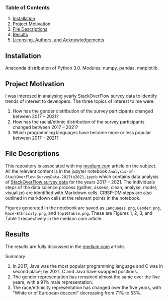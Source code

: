 ### Table of Contents

1. [Installation](#installation)
2. [Project Motivation](#motivation)
3. [File Descriptions](#files)
4. [Results](#results)
5. [Licensing, Authors, and Acknowledgements](#licensing)

## Installation <a name="installation"></a>
Anaconda distribution of Python 3.0. Modules: numpy, pandas, matplotlib.

## Project Motivation<a name="motivation"></a>

I was interesed in analysing yearly StackOverFlow survey data to identify trends of interest to developers. The three topics of interest to me were:

1. How has the gender distribution of the survey participants changed between 2017 – 2021?
2. How has the racial/ethnic distribution of the survey participants changed between 2017 – 2021?
3. Which programming languages have become more or less popular between 2017 – 2021?

## File Descriptions <a name="files"></a>

This repository is associated with my [medium.com](https://medium.com/@renju.s.mathew/938aa4ac46b3) article on the subject.  
All the relevant content is in the jupyter notebook `Analysis-of-StackOverFlow-SurveyData-2017to2021.ipynb` which contains data analysis of [StackOverFlow survey data](https://insights.stackoverflow.com/survey) for the years 2017 – 2021. 
The individuals steps of the data science process (gather, assess, clean, analyse, model, visualize) are identified with Markdown cells.
CRISP-DM steps are also outlined in markdown cells at the relevant points in the notebook.

Figures generated in the notebook are saved as `Languages.png`, `Gender.png`, `Race-Ethnicity.png`, and `Top10Table.png`. These are Figures 1, 2, 3, and Table 1 respectively in the medium.com article.

## Results<a name="results"></a>

The results are fully discussed in the [medium.com](https://medium.com/@renju.s.mathew/938aa4ac46b3) article. 

Summary
1. In 2017, Java was the most popular programming language and C was in second place; by 2021, C and Java have swapped positions.
2. The gender representation has remained almost the same over the five years, with a 91% male representation.
3. The race/ethnicity representation has changed over the five years, with "White or of European descent" decreasing from 71% to 53%.
